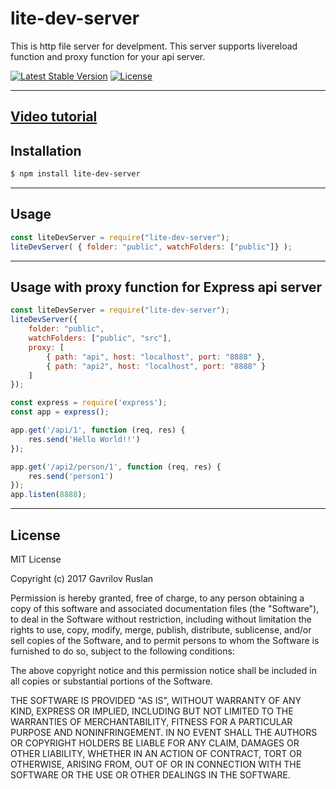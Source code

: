 # lite-dev-server
This is http file server for develpment. This server supports livereload function and proxy function for your api server.

[![Latest Stable Version](https://img.shields.io/npm/v/lite-dev-server.svg)](https://www.npmjs.com/package/lite-dev-server)
[![License](https://img.shields.io/npm/l/lite-dev-server.svg)](https://www.npmjs.com/package/lite-dev-server)

----------

## [Video tutorial](https://youtu.be/x2N2jSCACzM)

## **Installation**

```bash
$ npm install lite-dev-server
```
----------
## **Usage**

```js
const liteDevServer = require("lite-dev-server");
liteDevServer( { folder: "public", watchFolders: ["public"]} );
```
----------

## **Usage with proxy function for Express api server**

```js
const liteDevServer = require("lite-dev-server");
liteDevServer({
    folder: "public",
    watchFolders: ["public", "src"],
    proxy: [
        { path: "api", host: "localhost", port: "8888" },
        { path: "api2", host: "localhost", port: "8888" }
    ]
});

const express = require('express');
const app = express();

app.get('/api/1', function (req, res) {
    res.send('Hello World!!')
});

app.get('/api2/person/1', function (req, res) {
    res.send('person1')
});
app.listen(8888);
```
----------

## **License**

MIT License

Copyright (c) 2017 Gavrilov Ruslan

Permission is hereby granted, free of charge, to any person obtaining a copy
of this software and associated documentation files (the "Software"), to deal
in the Software without restriction, including without limitation the rights
to use, copy, modify, merge, publish, distribute, sublicense, and/or sell
copies of the Software, and to permit persons to whom the Software is
furnished to do so, subject to the following conditions:

The above copyright notice and this permission notice shall be included in all
copies or substantial portions of the Software.

THE SOFTWARE IS PROVIDED "AS IS", WITHOUT WARRANTY OF ANY KIND, EXPRESS OR
IMPLIED, INCLUDING BUT NOT LIMITED TO THE WARRANTIES OF MERCHANTABILITY,
FITNESS FOR A PARTICULAR PURPOSE AND NONINFRINGEMENT. IN NO EVENT SHALL THE
AUTHORS OR COPYRIGHT HOLDERS BE LIABLE FOR ANY CLAIM, DAMAGES OR OTHER
LIABILITY, WHETHER IN AN ACTION OF CONTRACT, TORT OR OTHERWISE, ARISING FROM,
OUT OF OR IN CONNECTION WITH THE SOFTWARE OR THE USE OR OTHER DEALINGS IN THE
SOFTWARE.